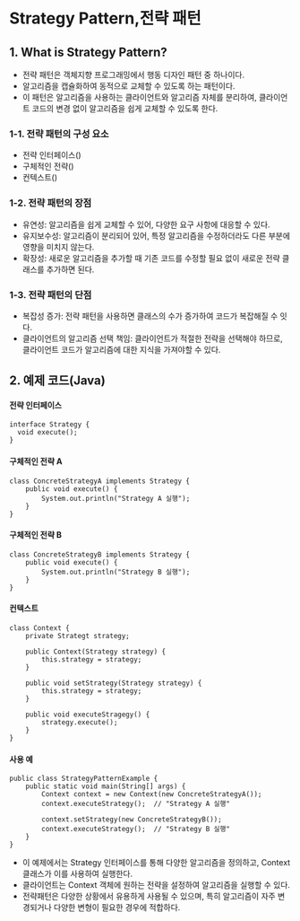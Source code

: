 # Strategy Pattern,전략 패턴 

## 1. What is Strategy Pattern?
- 전략 패턴은 객체지향 프로그래밍에서 행동 디자인 패턴 중 하나이다.
- 알고리즘을 캡슐화하여 동적으로 교체할 수 있도록 하는 패턴이다.
- 이 패턴은 알고리즘을 사용하는 클라이언트와 알고리즘 자체를 분리하여,
  클라이언트 코드의 변경 없이 알고리즘을 쉽게 교체할 수 있도록 한다.

### 1-1. 전략 패턴의 구성 요소
- 전략 인터페이스()
- 구체적인 전략()
- 컨텍스트()

### 1-2. 전략 패턴의 장점
- 유연성: 알고리즘을 쉽게 교체할 수 있어, 다양한 요구 사항에 대응할 수 있다.
- 유지보수성: 알고리즘이 분리되어 있어, 특정 알고리즘을 수정하더라도 다른 부분에 영향을 미치지 않는다.
- 확장성: 새로운 알고리즘을 추가할 때 기존 코드를 수정할 필요 없이 새로운 전략 클래스를 추가하면 된다.

### 1-3. 전략 패턴의 단점
- 복잡성 증가: 전략 패턴을 사용하면 클래스의 수가 증가하여 코드가 복잡해질 수 잇다.
- 클라이언트의 알고리즘 선택 책임: 클라이언트가 적절한 전략을 선택해야 하므로,
  클라이언트 코드가 알고리즘에 대한 지식을 가져야할 수 있다.

## 2. 예제 코드(Java)
#### 전략 인터페이스
    interface Strategy {
      void execute();
    }

#### 구체적인 전략 A
    class ConcreteStrategyA implements Strategy {
        public void execute() {
            System.out.println("Strategy A 실행");
        }
    }

#### 구체적인 전략 B
    class ConcreteStrategyB implements Strategy {
        public void execute() {
            System.out.println("Strategy B 실행");
        }
    }

#### 컨텍스트
    class Context {
        private Strategt strategy;
    
        public Context(Strategy strategy) {
            this.strategy = strategy;
        }
    
        public void setStrategy(Strategy strategy) {
            this.strategy = strategy;
        }
    
        public void executeStragegy() {
            strategy.execute();
        }
    }

#### 사용 예
    public class StrategyPatternExample {
        public static void main(String[] args) {
            Context context = new Context(new ConcreteStrategyA());
            context.executeStrategy();  // "Strategy A 실행"
    
            context.setStrategy(new ConcreteStrategyB());
            context.executeStrategy();  // "Strategy B 실행"
        }
    }
- 이 예제에서는 Strategy 인터페이스를 통해 다양한 알고리즘을 정의하고, Context 클래스가 이를 사용하여 실행한다.
- 클라이언트는 Context 객체에 원하는 전략을 설정하여 알고리즘을 실행할 수 있다.
- 전략패턴은 다양한 상황에서 유용하게 사용될 수 있으며, 특히 알고리즘이 자주 변경되거나 다양한 변형이 필요한 경우에 적합하다.
